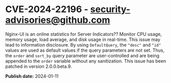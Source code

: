 # CVE-2024-22196 - security-advisories@github.com

Nginx-UI is an online statistics for Server Indicators?? Monitor CPU usage, memory usage, load average, and disk usage in real-time. This issue may lead to information disclosure. By using `DefaultQuery`, the `"desc"` and `"id"` values are used as default values if the query parameters are not set. Thus, the `order` and `sort_by` query parameter are user-controlled and are being appended to the `order` variable without any sanitization. This issue has been patched in version 2.0.0.beta.9.



**Publish date:** 2024-01-11
